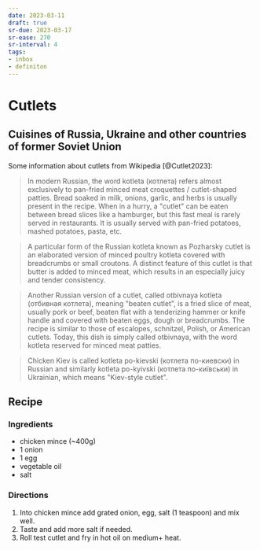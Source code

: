 ```yaml
---
date: 2023-03-11
draft: true
sr-due: 2023-03-17
sr-ease: 270
sr-interval: 4
tags:
- inbox
- definiton
---
```


# Cutlets

## Cuisines of Russia, Ukraine and other countries of former Soviet Union

Some information about cutlets from Wikipedia [@Cutlet2023]:

> In modern Russian, the word kotleta (котлета) refers almost exclusively to
> pan-fried minced meat croquettes / cutlet-shaped patties. Bread soaked in
> milk, onions, garlic, and herbs is usually present in the recipe. When in a
> hurry, a "cutlet" can be eaten between bread slices like a hamburger, but this
> fast meal is rarely served in restaurants. It is usually served with pan-fried
> potatoes, mashed potatoes, pasta, etc.

> A particular form of the Russian kotleta known as Pozharsky cutlet is an
> elaborated version of minced poultry kotleta covered with breadcrumbs or small
> croutons. A distinct feature of this cutlet is that butter is added to minced
> meat, which results in an especially juicy and tender consistency.

> Another Russian version of a cutlet, called otbivnaya kotleta (отбивная
> котлета), meaning "beaten cutlet", is a fried slice of meat, usually pork or
> beef, beaten flat with a tenderizing hammer or knife handle and covered with
> beaten eggs, dough or breadcrumbs. The recipe is similar to those of
> escalopes, schnitzel, Polish, or American cutlets. Today, this dish is simply
> called otbivnaya, with the word kotleta reserved for minced meat patties.

> Chicken Kiev is called kotleta po-kievski (котлета по-киевски) in Russian and
> similarly kotleta po-kyivski (котлета по-київськи) in Ukrainian, which means
> "Kiev-style cutlet".

## Recipe

### Ingredients

- chicken mince (~400g)
- 1 onion
- 1 egg
- vegetable oil
- salt

### Directions

1. Into chicken mince add grated onion, egg, salt (1 teaspoon) and mix well.
2. Taste and add more salt if needed.
3. Roll test cutlet and fry in hot oil on medium+ heat.